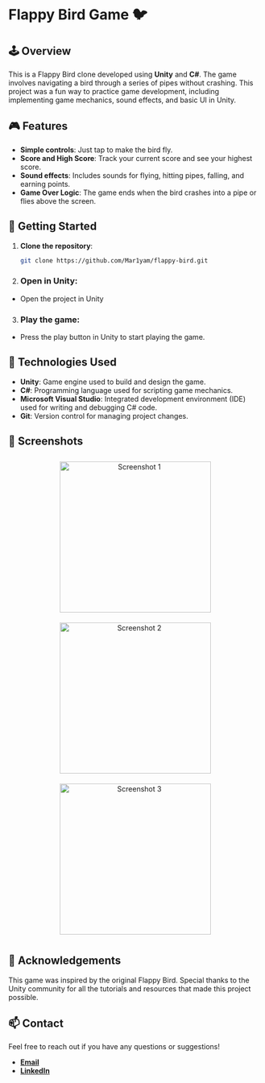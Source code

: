 # Flappy Bird Game 🐦

## 🕹️ Overview
This is a Flappy Bird clone developed using **Unity** and **C#**. The game involves navigating a bird through a series of pipes without crashing. This project was a fun way to practice game development, including implementing game mechanics, sound effects, and basic UI in Unity.

## 🎮 Features
- **Simple controls**: Just tap to make the bird fly.
- **Score and High Score**: Track your current score and see your highest score.
- **Sound effects**: Includes sounds for flying, hitting pipes, falling, and earning points.
- **Game Over Logic**: The game ends when the bird crashes into a pipe or flies above the screen.

## 🚀 Getting Started
1. **Clone the repository**:
   ```bash
   git clone https://github.com/Mar1yam/flappy-bird.git

2. ### Open in Unity:
- Open the project in Unity

3. ### Play the game:
- Press the play button in Unity to start playing the game.

## 🔧 Technologies Used
- **Unity**: Game engine used to build and design the game.
- **C#**: Programming language used for scripting game mechanics.
- **Microsoft Visual Studio**: Integrated development environment (IDE) used for writing and debugging C# code.
- **Git**: Version control for managing project changes.

## 📸 Screenshots

<div align="center">
  <img src="https://github.com/Mar1yam/Flappy-Bird/blob/304dd8210e3cc4d7a848e97b005749dc0c23397c/Pic1" alt="Screenshot 1" width="300" style="margin: 10px;">
  <img src="https://github.com/Mar1yam/Flappy-Bird/blob/28bba4bef6860db3b2fc18acc01a9d940e8ec160/Screenshot%202024-08-25%20231522.png" alt="Screenshot 2" width="300" style="margin: 10px;">
  <img src="https://github.com/Mar1yam/Flappy-Bird/blob/a9da585057f64e157ba46289a9a26df93233c6df/Screenshot%202024-08-25%20231557.png" alt="Screenshot 3" width="300" style="margin: 10px;">
</div>

## 🙌 Acknowledgements
This game was inspired by the original Flappy Bird. Special thanks to the Unity community for all the tutorials and resources that made this project possible.

## 📫 Contact
Feel free to reach out if you have any questions or suggestions!

- [**Email**](Mariammember1@gmail.com)
- [**LinkedIn**](https://www.linkedin.com/in/mariyam-m-3989a4224/)

